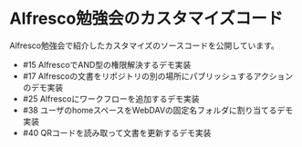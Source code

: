 Alfresco勉強会のカスタマイズコード
=============

Alfresco勉強会で紹介したカスタマイズのソースコードを公開しています。

* #15 AlfrescoでAND型の権限解決するデモ実装
* #17 Alfrescoの文書をリポジトリの別の場所にパブリッシュするアクションのデモ実装
* #25 Alfrescoにワークフローを追加するデモ実装
* #38 ユーザのhomeスペースをWebDAVの固定名フォルダに割り当てるデモ実装
* #40 QRコードを読み取って文書を更新するデモ実装


